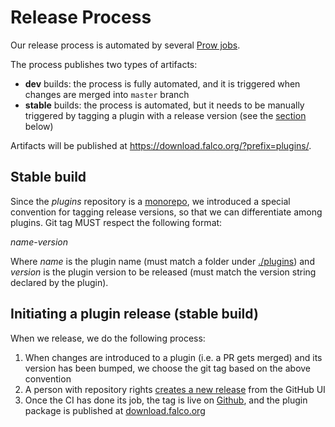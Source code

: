 # Release Process

Our release process is automated by several [Prow jobs](https://github.com/falcosecurity/test-infra/blob/master/config/jobs/build-plugins/build-plugins.yaml). 

The process publishes two types of artifacts:
- **dev** builds: the process is fully automated, and it is triggered when changes are merged into `master` branch
- **stable** builds: the process is automated, but it needs to be manually triggered by tagging a plugin with a release version (see the [section](#Stable-builds) below)

Artifacts will be published at https://download.falco.org/?prefix=plugins/.


## Stable build

Since the *plugins* repository is a [monorepo](https://en.wikipedia.org/wiki/Monorepo), we introduced a special convention for tagging release versions, so that we can differentiate among plugins. Git tag MUST respect the following format:

*name*-*version*

Where *name* is the plugin name (must match a folder under [./plugins](./plugins)) and *version* is the plugin version to be released (must match the version string declared by the plugin).


## Initiating a plugin release (stable build)

When we release, we do the following process:

1. When changes are introduced to a plugin (i.e. a PR gets merged) and its version has been bumped, we choose the git tag based on the above convention
2. A person with repository rights [creates a new release](https://github.com/falcosecurity/plugins/releases) from the GitHub UI
3. Once the CI has done its job, the tag is live on [Github](https://github.com/falcosecurity/plugins/releases), and the plugin package is published at [download.falco.org](https://download.falco.org/?prefix=plugins/stable)
